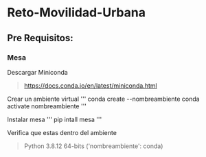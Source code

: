 # Reto-Movilidad-Urbana

## Pre Requisitos:
### Mesa
Descargar Miniconda
> https://docs.conda.io/en/latest/miniconda.html

Crear un ambiente virtual
'''
conda create --nombreambiente
conda activate nombreambiente
'''

Instalar mesa
'''
pip intall mesa
'''

Verifica que estas dentro del ambiente
> Python 3.8.12 64-bits ('nombreambiente': conda)
